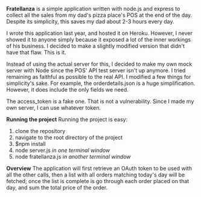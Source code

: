 **Fratellanza** is a simple application written with node.js and express to collect all the sales from my dad's pizza place's POS at the end of the day.  Despite its simplicity, this saves my dad about 2-3 hours every day.

I wrote this application last year, and hosted it on Heroku.  However, I never showed it to anyone simply because it exposed a lot of the inner workings of his business.  I decided to make a slightly modified version that didn't have that flaw.  This is it.  

Instead of using the actual server for this, I decided to make my own mock server with Node since the POS' API test server isn't up anymore.  I tried remaining as faithful as possible to the real API.  I modified a few things for simplicity's sake.  For example, the orderdetails.json is a huge simplification.  However, it does include the only fields we need.

The access_token is a fake one.  That is not a vulnerability.  Since I made my own server, I can use whatever token.

**Running the project**
Running the project is easy:
1. clone the repository
2. navigate to the root directory of the project
3. $npm install
4. node server.js *in one terminal window*
5. node fratellanza.js *in another terminal window*

**Overview**
The application will first retrieve an OAuth token to be used with all the other calls, then a list with all orders matching today's day will be fetched; once the list is complete is go through each order placed on that day, and sum the total price of the order.
